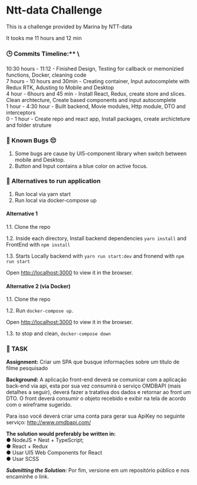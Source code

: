 # Ntt-data Challenge

This is a challenge provided by Marina by NTT-data 

It tooks me 11 hours and 12 min

### 🕒 Commits Timeline:**  \
10:30 hours - 11:12 - Finished Design, Testing for callback or memonizied functions, Docker, cleaning code \
7 hours - 10 hours and 30min - Creating container, Input autocomplete with Redux RTK, Adusting to Mobile and Desktop \
4 hour - 6hours and 45 min - Install React, Redux, create store and slices. Clean archtecture, Create based components and input autocomplete \
1 hour - 4:30 hour - Built backend, Movie modules, Http module, DTO and interceptors \
0 - 1 hour - Create repo and react app, Install packages, create archicteture and folder struture  

### 🐛 Known Bugs 😔
1. Some bugs are cause by UI5-component library when switch between mobile and Desktop. 
2. Button and Input contains a blue color on active focus.

### 🙂 Alternatives to run application
1) Run local via yarn start  
2) Run local via docker-compose up

#### Alternative 1

1.1. Clone the repo 

1.2. Inside each directory, Install backend dependencies `yarn install` and FrontEnd with `npm install`

1.3. Starts Locally backend with `yarn run start:dev` and fronend with `npm run start`

Open [http://localhost:3000](http://localhost:3000) to view it in the browser.


#### Alternative 2 (via Docker)

1.1. Clone the repo 

1.2. Run `docker-compose up`.

Open [http://localhost:3000](http://localhost:3000) to view it in the browser.

1.3. to stop and clean, `docker-compose down`


### 📝 TASK

**Assignment:** Criar um SPA que busque informações sobre um título de filme pesquisado

**Background:** A aplicação front-end deverá se comunicar com a aplicação back-end via api, esta por sua vez consumirá o serviço OMDBAPI (mais detalhes a seguir), deverá fazer a tratativa dos dados e retornar ao front um DTO. O front deverá consumir o objeto recebido e exibir na tela de acordo com o wireframe sugerido. 
 
Para isso você deverá criar uma conta para gerar sua ApiKey no seguinte serviço: 
http://www.omdbapi.com/ 


__The solution would preferably be written in:__ \
● NodeJS + Nest + TypeScript; \
● React + Redux \
● Usar UI5 Web Components for React \
● Usar SCSS 


***Submitting the Solution:*** Por fim, versione em um repositório público e nos encaminhe o link. 

